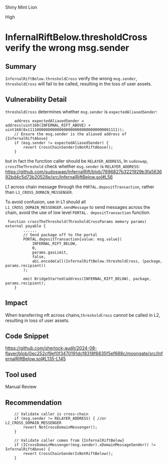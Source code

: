 Shiny Mint Lion

High

# InfernalRiftBelow.thresholdCross verify the wrong msg.sender


## Summary

`InfernalRiftBelow.thresholdCross` verify the wrong `msg.sender`, `thresholdCross` will fail to be called, resulting in the loss of user assets.

## Vulnerability Detail

`thresholdCross` determines whether `msg.sender` is `expectedAliasedSender`:

```solidity
    address expectedAliasedSender = address(uint160(INFERNAL_RIFT_ABOVE) + uint160(0x1111000000000000000000000000000000001111));
    // Ensure the msg.sender is the aliased address of {InfernalRiftAbove}
    if (msg.sender != expectedAliasedSender) {
        revert CrossChainSenderIsNotRiftAbove();
    }
```

but in fact the function caller should be `RELAYER_ADDRESS`,
In `sudoswap`, `crossTheThreshold` check whether `msg.sender` is `RELAYER_ADDRESS`:
https://github.com/sudoswap/InfernalRift/blob/7696827b3221929b3fa563692bd4c5d73b20528e/src/InfernalRiftBelow.sol#L56


L1 across chain message through the `PORTAL.depositTransaction`, rather than `L1_CROSS_DOMAIN_MESSENGER`.

To avoid confusion, use in L1 should all `L1_CROSS_DOMAIN_MESSENGER.sendMessage` to send messages across the chain, avoid the use of low level `PORTAL. depositTransaction` function.

```solidity
 function crossTheThreshold(ThresholdCrossParams memory params) external payable {
        ......
        // Send package off to the portal
        PORTAL.depositTransaction{value: msg.value}(
            INFERNAL_RIFT_BELOW,
            0,
            params.gasLimit,
            false,
            abi.encodeCall(InfernalRiftBelow.thresholdCross, (package, params.recipient))
        );

        emit BridgeStarted(address(INFERNAL_RIFT_BELOW), package, params.recipient);
    }
```

## Impact
When transferring nft across chains,`thresholdCross` cannot be called in L2, resulting in loss of user assets.

## Code Snippet
https://github.com/sherlock-audit/2024-08-flayer/blob/0ec252cf9ef0f3470191dcf8318f6835f5ef688c/moongate/src/InfernalRiftBelow.sol#L135-L145

## Tool used

Manual Review

## Recommendation
```solidity
    // Validate caller is cross-chain
    if (msg.sender != RELAYER_ADDRESS) { //or L2_CROSS_DOMAIN_MESSENGER
        revert NotCrossDomainMessenger();
    }

    // Validate caller comes from {InfernalRiftBelow}
    if (ICrossDomainMessenger(msg.sender).xDomainMessageSender() != InfernalRiftAbove) {
        revert CrossChainSenderIsNotRiftBelow();
    }
```